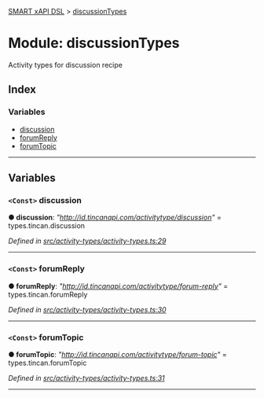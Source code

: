 [SMART xAPI DSL](../README.md) > [discussionTypes](../modules/discussiontypes.md)

# Module: discussionTypes

Activity types for discussion recipe

## Index

### Variables

* [discussion](discussiontypes.md#discussion)
* [forumReply](discussiontypes.md#forumreply)
* [forumTopic](discussiontypes.md#forumtopic)

---

## Variables

<a id="discussion"></a>

### `<Const>` discussion

**● discussion**: *"http://id.tincanapi.com/activitytype/discussion"* =  types.tincan.discussion

*Defined in [src/activity-types/activity-types.ts:29](https://github.com/Gradiant/smart-xapi-dsl/blob/53fbdb9/src/activity-types/activity-types.ts#L29)*

___
<a id="forumreply"></a>

### `<Const>` forumReply

**● forumReply**: *"http://id.tincanapi.com/activitytype/forum-reply"* =  types.tincan.forumReply

*Defined in [src/activity-types/activity-types.ts:30](https://github.com/Gradiant/smart-xapi-dsl/blob/53fbdb9/src/activity-types/activity-types.ts#L30)*

___
<a id="forumtopic"></a>

### `<Const>` forumTopic

**● forumTopic**: *"http://id.tincanapi.com/activitytype/forum-topic"* =  types.tincan.forumTopic

*Defined in [src/activity-types/activity-types.ts:31](https://github.com/Gradiant/smart-xapi-dsl/blob/53fbdb9/src/activity-types/activity-types.ts#L31)*

___

